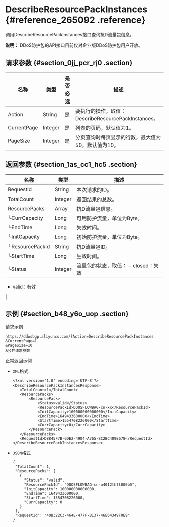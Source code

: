 # DescribeResourcePackInstances {#reference_265092 .reference}

调用DescribeResourcePackInstances接口查询抗D流量包信息。

**说明：** DDoS防护包的API接口目前仅对企业版DDoS防护包用户开放。

## 请求参数 {#section_0jj_pcr_rj0 .section}

|名称|类型|是否必选|描述|
|--|--|----|--|
|Action|String|是|要执行的操作，取值：DescribeResourcePackInstances。|
|CurrentPage|Integer|是|列表的页码，默认值为1。|
|PageSize|Integer|是|分页查询时每页显示的行数，最大值为50，默认值为10。|

## 返回参数 {#section_1as_cc1_hc5 .section}

|名称|类型|描述|
|--|--|--|
|RequestId|String|本次请求的ID。|
|TotalCount|Integer|返回结果的总数。|
|ResourcePacks|Array|抗D流量包信息。|
|└CurrCapacity|Long|可用防护流量，单位为Byte。|
|└EndTime|Long|失效时间。|
|└InitCapacity|Long|初始防护流量，单位为Byte。|
|└ResourcePackId|String|抗D流量包ID。|
|└StartTime|Long|生效时间。|
|└Status|Integer|流量包的状态，取值： -   closed：失效
-   valid：有效

 |

## 示例 {#section_b48_y6o_uop .section}

请求示例

``` {#codeblock_60x_v7t_oqo}
https://ddosbgp.aliyuncs.com/?Action=DescribeResourcePackInstances
&CurrentPage=1
&PageSize=10
&公共请求参数
```

正常返回示例

-   `XML`格式

    ``` {#codeblock_yok_0bb_bul}
    <?xml version='1.0' encoding='UTF-8'?>
    <DescribeResourcePackInstancesResponse>
       <TotalCount>1</TotalCount>
       <ResourcePacks>
           <ResourcePack>
               <Status>valid</Status>
               <ResourcePackId>DDOSFLOWBAG-cn-xx</ResourcePackId>
               <InitCapacity>100000000000000</InitCapacity>
               <EndTime>1649433600000</EndTime>
               <StartTime>1554708226000</StartTime>
               <CurrCapacity>0</CurrCapacity>
           </ResourcePack>
       </ResourcePacks>
       <RequestId>D8845F7B-6DE2-4904-A765-8C2BC409E678</RequestId>
    </DescribeResourcePackInstancesResponse>
    ```

-   `JSON`格式

    ``` {#codeblock_ftr_37u_bst}
    {
     "TotalCount": 1,
     "ResourcePacks": [
       {
         "Status": "valid",
         "ResourcePackId": "DDOSFLOWBAG-cn-o4012thfl000b5",
         "InitCapacity": 100000000000000,
         "EndTime": 1649433600000,
         "StartTime": 1554708226000,
         "CurrCapacity": 0
       }
     ],
     "RequestId": "40B322C3-464E-477F-B137-46E64349F0E9"
    }
    ```



